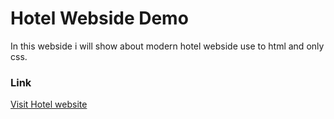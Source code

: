 # Hotel Webside Demo
In this webside i will show about modern hotel webside use to html and only css.

### Link
[Visit Hotel website](https://festive-lamarr-3278cc.netlify.app/about.html)
